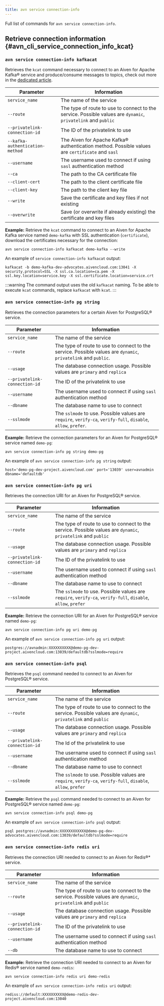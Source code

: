 ```yaml
---
title: avn service connection-info
---
```


Full list of commands for `avn service connection-info`.

## Retrieve connection information {#avn_cli_service_connection_info_kcat}

### `avn service connection-info kafkacat`

Retrieves the `kcat` command necessary to connect to an Aiven for Apache
Kafka® service and produce/consume messages to topics, check out more in
the
[dedicated article](/docs/products/kafka/howto/kcat).

| Parameter                       | Information                                                                                                   |
| ------------------------------- | ------------------------------------------------------------------------------------------------------------- |
| `service_name`                  | The name of the service                                                                                       |
| `--route`                       | The type of route to use to connect to the service. Possible values are `dynamic`, `privatelink` and `public` |
| `--privatelink-connection-id`   | The ID of the privatelink to use                                                                              |
| `--kafka-authentication-method` | The Aiven for Apache Kafka® authentication method. Possible values are `certificate` and `sasl`               |
| `--username`                    | The username used to connect if using `sasl` authentication method                                            |
| `--ca`                          | The path to the CA certificate file                                                                           |
| `--client-cert`                 | The path to the client certificate file                                                                       |
| `--client-key`                  | The path to the client key file                                                                               |
| `--write`                       | Save the certificate and key files if not existing                                                            |
| `--overwrite`                   | Save (or overwrite if already existing) the certificate and key files                                         |

**Example:** Retrieve the `kcat` command to connect to an Aiven for
Apache Kafka service named `demo-kafka` with SSL authentication
(`certificate`), download the certificates necessary for the connection:

```
avn service connection-info kafkacat demo-kafka --write
```

An example of `service connection-info kafkacat` output:

```text
kafkacat -b demo-kafka-dev-advocates.aivencloud.com:13041 -X security.protocol=SSL -X ssl.ca.location=ca.pem -X ssl.key.location=service.key -X ssl.certificate.location=service.crt
```

:::warning
The command output uses the old `kafkacat` naming. To be able to execute
`kcat` commands, replace `kafkacat` with `kcat`.
:::

### `avn service connection-info pg string`

Retrieves the connection parameters for a certain Aiven for PostgreSQL®
service.

| Parameter                     | Information                                                                                                    |
| ----------------------------- | -------------------------------------------------------------------------------------------------------------- |
| `service_name`                | The name of the service                                                                                        |
| `--route`                     | The type of route to use to connect to the service. Possible values are `dynamic`, `privatelink` and `public`. |
| `--usage`                     | The database connection usage. Possible values are `primary` and `replica`                                     |
| `--privatelink-connection-id` | The ID of the privatelink to use                                                                               |
| `--username`                  | The username used to connect if using `sasl` authentication method                                             |
| `--dbname`                    | The database name to use to connect                                                                            |
| `--sslmode`                   | The `sslmode` to use. Possible values are `require`, `verify-ca`, `verify-full`, `disable`, `allow`, `prefer`. |

**Example:** Retrieve the connection parameters for an Aiven for
PostgreSQL® service named `demo-pg`:

```
avn service connection-info pg string demo-pg
```

An example of `avn service connection-info pg string` output:

```text
host='demo-pg-dev-project.aivencloud.com' port='13039' user=avnadmin dbname='defaultdb'
```

### `avn service connection-info pg uri`

Retrieves the connection URI for an Aiven for PostgreSQL® service.

| Parameter                     | Information                                                                                                   |
| ----------------------------- | ------------------------------------------------------------------------------------------------------------- |
| `service_name`                | The name of the service                                                                                       |
| `--route`                     | The type of route to use to connect to the service. Possible values are `dynamic`, `privatelink` and `public` |
| `--usage`                     | The database connection usage. Possible values are `primary` and `replica`                                    |
| `--privatelink-connection-id` | The ID of the privatelink to use                                                                              |
| `--username`                  | The username used to connect if using `sasl` authentication method                                            |
| `--dbname`                    | The database name to use to connect                                                                           |
| `--sslmode`                   | The `sslmode` to use. Possible values are `require`, `verify-ca`, `verify-full`, `disable`, `allow`, `prefer` |

**Example:** Retrieve the connection URI for an Aiven for PostgreSQL®
service named `demo-pg`:

```
avn service connection-info pg uri demo-pg
```

An example of `avn service connection-info pg uri` output:

```text
postgres://avnadmin:XXXXXXXXXX@demo-pg-dev-project.aivencloud.com:13039/defaultdb?sslmode=require
```

### `avn service connection-info psql`

Retrieves the `psql` command needed to connect to an Aiven for
PostgreSQL® service.

| Parameter                     | Information                                                                                                   |
| ----------------------------- | ------------------------------------------------------------------------------------------------------------- |
| `service_name`                | The name of the service                                                                                       |
| `--route`                     | The type of route to use to connect to the service. Possible values are `dynamic`, `privatelink` and `public` |
| `--usage`                     | The database connection usage. Possible values are `primary` and `replica`                                    |
| `--privatelink-connection-id` | The Id of the privatelink to use                                                                              |
| `--username`                  | The username used to connect if using `sasl` authentication method                                            |
| `--dbname`                    | The database name to use to connect                                                                           |
| `--sslmode`                   | The `sslmode` to use. Possible values are `require`, `verify-ca`, `verify-full`, `disable`, `allow`, `prefer` |

**Example:** Retrieve the `psql` command needed to connect to an Aiven
for PostgreSQL® service named `demo-pg`:

```
avn service connection-info psql demo-pg
```

An example of `avn service connection-info psql` output:

```text
psql postgres://avnadmin:XXXXXXXXXXXX@demo-pg-dev-advocates.aivencloud.com:13039/defaultdb?sslmode=require
```

### `avn service connection-info redis uri`

Retrieves the connection URI needed to connect to an Aiven for Redis®\*
service.

| Parameter                     | Information                                                                                                   |
| ----------------------------- | ------------------------------------------------------------------------------------------------------------- |
| `service_name`                | The name of the service                                                                                       |
| `--route`                     | The type of route to use to connect to the service. Possible values are `dynamic`, `privatelink` and `public` |
| `--usage`                     | The database connection usage. Possible values are `primary` and `replica`                                    |
| `--privatelink-connection-id` | The ID of the privatelink to use                                                                              |
| `--username`                  | The username used to connect if using `sasl` authentication method                                            |
| `--db`                        | The database name to use to connect                                                                           |

**Example:** Retrieve the connection URI needed to connect to an Aiven
for Redis® service named `demo-redis`:

```
avn service connection-info redis uri demo-redis
```

An example of `avn service connection-info redis uri` output:

```text
rediss://default:XXXXXXXXXX@demo-redis-dev-project.aivencloud.com:13040
```
